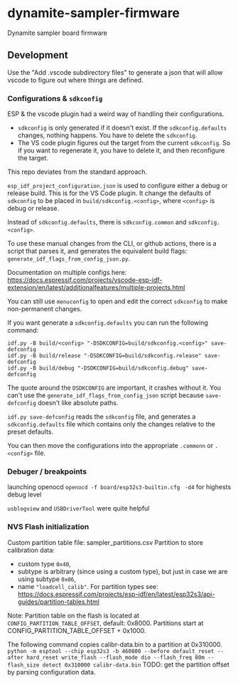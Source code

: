 # dynamite-sampler-firmware

Dynamite sampler board firmware

## Development

Use the "Add .vscode subdirectory files" to generate a json that will allow vscode to
figure out where things are defined.

### Configurations & `sdkconfig`

ESP & the vscode plugin had a weird way of handling their configurations.
- `sdkconfig` is only generated if it doesn't exist. If the `sdkconfig.defaults` changes, 
nothing happens. You have to delete the `sdkconfig`.
- The VS code plugin figures out the target from the current `sdkconfig`. So if you want 
to regenerate it, you have to delete it, and then reconfigure the target.

This repo deviates from the standard approach.

`esp_idf_project_configuration.json` is used to configure either a debug or release build.
This is for the VS Code plugin.
It change the defaults of `sdkconfig` to be placed in `build/sdkconfig.<config>`, 
where `<config>` is debug or release.

Instead of `sdkconfig.defaults`, there is `sdkconfig.common` and `sdkconfig.<config>`.

To use these manual changes from the CLI, or github actions, there is a script that parses it, 
and generates the equivalent build flags: `generate_idf_flags_from_config_json.py`.

Documentation on multiple configs here: https://docs.espressif.com/projects/vscode-esp-idf-extension/en/latest/additionalfeatures/multiple-projects.html

You can still use `menuconfig` to open and edit the correct `sdkconfig` to make non-permanent changes.

If you want generate a `sdkconfig.defaults` you can run the following command:

```
idf.py -B build/<config> "-DSDKCONFIG=build/sdkconfig.<config>" save-defconfig
idf.py -B build/release "-DSDKCONFIG=build/sdkconfig.release" save-defconfig
idf.py -B build/debug "-DSDKCONFIG=build/sdkconfig.debug" save-defconfig
```

The quote around the `DSDKCONFIG` are important, it crashes without it.
You can't use the `generate_idf_flags_from_config_json` script because `save-defconfig` 
doesn't like absolute paths.

`idf.py save-defconfig` reads the `sdkconfig` file, and generates a `sdkconfig.defaults` file
which contains only the changes relative to the preset defaults.

You can then move the configurations into the appropriate `.commonn` or `.<config>` file.

### Debuger / breakpoints

launching openocd `openocd -f board/esp32s3-builtin.cfg `
`-d4` for highests debug level

`usblogview` and `USBDriverTool` were quite helpful

### NVS Flash initialization
Custom partition table file: sampler_partitions.csv
Partition to store calibration data:
- custom type `0x40`,
- subtype is arbitrary (since using a custom type), but just in case we are using subtype `0x06`,
- name `"loadcell_calib"`.
For partition types see: https://docs.espressif.com/projects/esp-idf/en/latest/esp32s3/api-guides/partition-tables.html

Note: Partition table on the flash is located at `CONFIG_PARTITION_TABLE_OFFSET`, default: 0x8000.
Partitions start at CONFIG_PARTITION_TABLE_OFFSET + 0x1000.

The following command copies calibr-data.bin to a partition at 0x310000.
`python -m esptool --chip esp32s3 -b 460800 --before default_reset --after hard_reset write_flash --flash_mode dio --flash_freq 80m --flash_size detect 0x310000 calibr-data.bin`
TODO: get the partition offset by parsing configuration data.
